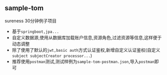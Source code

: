 ## sample-tom  

sureness 30分钟例子项目  

- 基于`springboot,jpa...`
- 自定义数据源,使用从数据库加载账户信息,资源角色,过滤资源等信息,这样便于动态调整      
- 除了使用了默认的`jwt,basic auth`方式认证鉴权,新增自定义认证鉴权(自定义`subject subjectCreator processor...`)
- 推荐使用`postman`测试,测试样例为`sample-tom-postman.json`,导入`postman`即可  